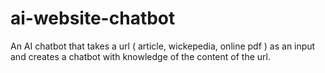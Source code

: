 # ai-website-chatbot
An AI chatbot that takes a url ( article, wickepedia, online pdf ) as an input and creates a chatbot with knowledge of the content of the url.
